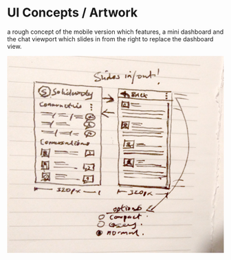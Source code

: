 # UI Concepts / Artwork


a rough concept of the mobile version which features,  a mini dashboard and the chat viewport which slides 
in from the right to replace the dashboard view.

![mobile version](mobile_concept.jpg)
